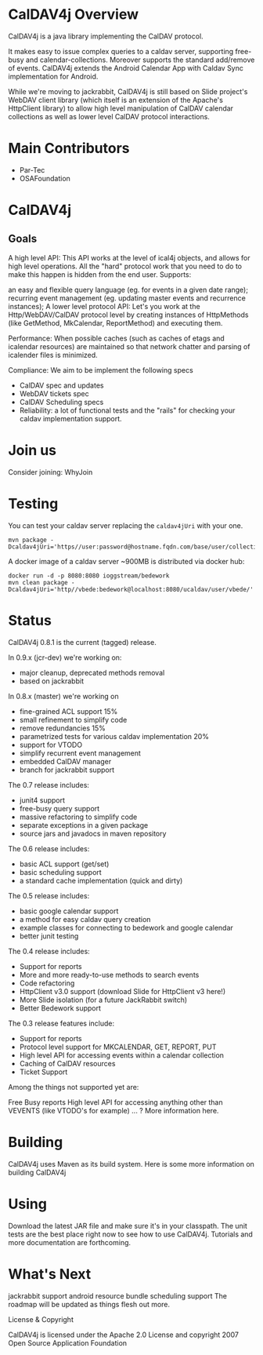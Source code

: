 # CalDAV4j Overview

CalDAV4j is a java library implementing the CalDAV protocol. 

It makes easy to issue complex queries to a caldav server, supporting free-busy and calendar-collections. Moreover supports the standard add/remove of events.
CalDAV4j extends the Android Calendar App with Caldav Sync implementation for Android.

While we're moving to jackrabbit, CalDAV4j is still based on Slide project's WebDAV client library (which itself is an extension of the Apache's HttpClient library) to allow high level manipulation of CalDAV calendar collections as well as lower level CalDAV protocol interactions.

# Main Contributors

 * Par-Tec
 * OSAFoundation

# CalDAV4j

## Goals

A high level API: This API works at the level of ical4j objects, and allows for high level operations. All the "hard" protocol work that you need to do to make this happen is hidden from the end user. Supports:

an easy and flexible query language (eg. for events in a given date range);
recurring event management (eg. updating master events and recurrence instances);
A lower level protocol API: Let's you work at the Http/WebDAV/CalDAV protocol level by creating instances of HttpMethods (like GetMethod, MkCalendar, ReportMethod) and executing them.

Performance: When possible caches (such as caches of etags and icalendar resources) are maintained so that network chatter and parsing of icalender files is minimized.

Compliance: We aim to be implement the following specs

  * CalDAV spec and updates
  * WebDAV tickets spec
  * CalDAV Scheduling specs
  * Reliability: a lot of functional tests and the "rails" for checking your caldav implementation support.

# Join us

Consider joining: WhyJoin

# Testing

You can test your caldav server replacing the `caldav4jUri` with your one.

```
mvn package -Dcaldav4jUri='https//user:password@hostname.fqdn.com/base/user/collections/'
```

A docker image of a caldav server ~900MB is distributed via docker hub:

```
docker run -d -p 8080:8080 ioggstream/bedework
mvn clean package -Dcaldav4jUri='http//vbede:bedework@localhost:8080/ucaldav/user/vbede/'
```

# Status

CalDAV4j 0.8.1 is the current (tagged) release.

In 0.9.x (jcr-dev) we're working on:

  * major cleanup, deprecated methods removal
  * based on jackrabbit 

In 0.8.x (master) we're working on

  * fine-grained ACL support 15%
  * small refinement to simplify code
  * remove redundancies 15%
  * parametrized tests for various caldav implementation 20%
  * support for VTODO
  * simplify recurrent event management
  * embedded CalDAV manager
  * branch for jackrabbit support

The 0.7 release includes:

  * junit4 support
  * free-busy query support
  * massive refactoring to simplify code
  * separate exceptions in a given package
  * source jars and javadocs in maven repository

The 0.6 release includes:
  
  * basic ACL support (get/set)
  * basic scheduling support
  * a standard cache implementation (quick and dirty)

 The 0.5 release includes:
 
  * basic google calendar support
  * a method for easy caldav query creation
  * example classes for connecting to bedework and google calendar
  * better junit testing

The 0.4 release includes:

  * Support for <calendar-multiget> reports
  * More and more ready-to-use <calendar-query> methods to search events
  * Code refactoring
  * HttpClient v3.0 support (download Slide for HttpClient v3 here!)
  * More Slide isolation (for a future JackRabbit switch)
  * Better Bedework support

The 0.3 release features include:

  * Support for <calendar-query> reports
  * Protocol level support for MKCALENDAR, GET, REPORT, PUT
  * High level API for accessing events within a calendar collection
  * Caching of CalDAV resources
  * Ticket Support

Among the things not supported yet are:

Free Busy reports
High level API for accessing anything other than VEVENTS (like VTODO's for example)
... ?
More information here.


# Building

CalDAV4j uses Maven as its build system. Here is some more information on building CalDAV4j
 
# Using

Download the latest JAR file and make sure it's in your classpath. The unit tests are the best place right now to see how to use CalDAV4j. Tutorials and more documentation are forthcoming.

# What's Next

jackrabbit support
android resource bundle
scheduling support
The roadmap will be updated as things flesh out more.

License & Copyright

CalDAV4j is licensed under the Apache 2.0 License and copyright 2007 Open Source Application Foundation

